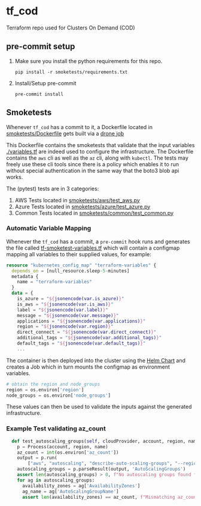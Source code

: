 # tf_cod
Terraform repo used for Clusters On Demand (COD)
 
## pre-commit setup

1. Make sure you install the python requirements for this repo.

   `pip install -r smoketests/requirements.txt`

2. Install/Setup pre-commit

   `pre-commit install`

## Smoketests

Whenever `tf_cod` has a commit to it, a Dockerfile located in [smoketests/Dockerfile](smoketests/Dockefile) gets built via a [drone job](https://drone.devops.indico.io/IndicoDataSolutions/tf_cod)

This Dockerfile contains the smoketests that validate that the input variables [./variables.tf](variables.tf) are indeed used to configure the infrastructure.  The Dockerfile contains the `aws` cli as well as the `az` cli, along with `kubectl`.  The tests may freely use these cli tools since there is a policy which enables it to run without special authentication in the same way that the boto3 blob api works.

The (pytest) tests are in 3 categories:

1. AWS Tests located in [smoketests/aws/test_aws.py](smoketests/aws/test_aws.py)
2. Azure Tests located in [smoketests/azure/test_azure.py](smoketests/azure/test_azure.py)
3. Common Tests located in [smoketests/common/test_common.py](smoketests/common/test_common.py)

### Automatic Variable Mapping

Whenever the `tf_cod` has a commit, a `pre-commit` hook runs and generates the file called [tf-smoketest-variables.tf](./tf-smoketest-variables.tf) which will contain a configmap mapping all variables to their supplied values, for example:

```terraform
resource "kubernetes_config_map" "terraform-variables" {
  depends_on = [null_resource.sleep-5-minutes]
  metadata {
    name = "terraform-variables"
  }
  data = {
    is_azure = "${jsonencode(var.is_azure)}"
    is_aws = "${jsonencode(var.is_aws)}"
    label = "${jsonencode(var.label)}"
    message = "${jsonencode(var.message)}"
    applications = "${jsonencode(var.applications)}"
    region = "${jsonencode(var.region)}"
    direct_connect = "${jsonencode(var.direct_connect)}"
    additional_tags = "${jsonencode(var.additional_tags)}"
    default_tags = "${jsonencode(var.default_tags)}"
    ...
```

The container is then deployed into the cluster using the [Helm Chart](./smoketsts/helm-chart) and creates a Job which in turn mounts the configmap as environment variables.

```python
# obtain the region and node_groups
region = os.environ['region']
node_groups = os.environ['node_groups']
```

These values can then be used to validate the inputs against the generated infrastructure.

### Example Test validating az_count

```python
  def test_autoscaling_groups(self, cloudProvider, account, region, name):
    p = Process(account, region, name)
    az_count = int(os.environ['az_count'])
    output = p.run(
        ["aws", "autoscaling", "describe-auto-scaling-groups", "--region", self.region, "--max-items", "2048", "--filters", self.cluster_filter, "--output", "json",], stdout=subprocess.PIPE)
    autoscaling_groups = p.parseResult(output, 'AutoScalingGroups')
    assert len(autoscaling_groups) > 0, f"No autoscaling groups found for {name}"
    for ag in autoscaling_groups:
      availability_zones = ag['AvailabilityZones']
      ag_name = ag['AutoScalingGroupName']
      assert len(availability_zones) == az_count, f"Mismatching az_count for {ag_name}"
```
